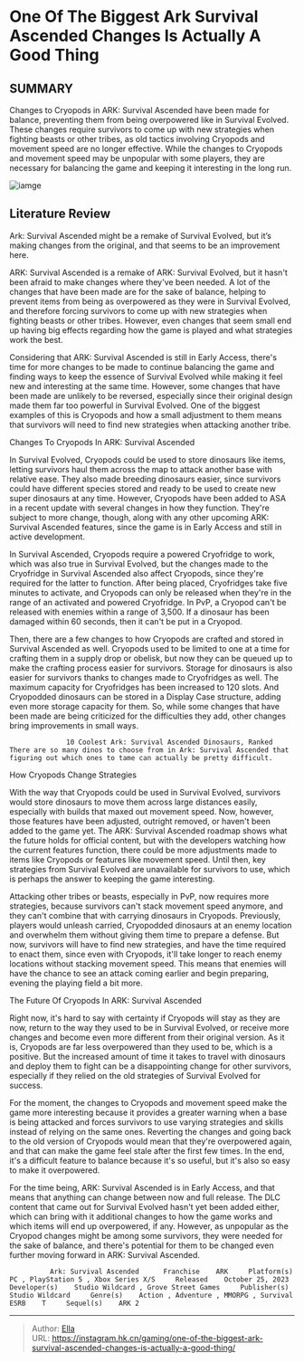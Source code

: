 # One Of The Biggest Ark Survival Ascended Changes Is Actually A Good Thing


## SUMMARY 



  Changes to Cryopods in ARK: Survival Ascended have been made for balance, preventing them from being overpowered like in Survival Evolved.   These changes require survivors to come up with new strategies when fighting beasts or other tribes, as old tactics involving Cryopods and movement speed are no longer effective.   While the changes to Cryopods and movement speed may be unpopular with some players, they are necessary for balancing the game and keeping it interesting in the long run.  

![iamge](https://static1.srcdn.com/wordpress/wp-content/uploads/2024/01/one-of-the-biggest-ark-survival-ascended-changes-is-actually-a-good-thing.jpg)

## Literature Review

Ark: Survival Ascended might be a remake of Survival Evolved, but it’s making changes from the original, and that seems to be an improvement here.




ARK: Survival Ascended is a remake of ARK: Survival Evolved, but it hasn&#39;t been afraid to make changes where they&#39;ve been needed. A lot of the changes that have been made are for the sake of balance, helping to prevent items from being as overpowered as they were in Survival Evolved, and therefore forcing survivors to come up with new strategies when fighting beasts or other tribes. However, even changes that seem small end up having big effects regarding how the game is played and what strategies work the best.




Considering that ARK: Survival Ascended is still in Early Access, there&#39;s time for more changes to be made to continue balancing the game and finding ways to keep the essence of Survival Evolved while making it feel new and interesting at the same time. However, some changes that have been made are unlikely to be reversed, especially since their original design made them far too powerful in Survival Evolved. One of the biggest examples of this is Cryopods and how a small adjustment to them means that survivors will need to find new strategies when attacking another tribe.


 Changes To Cryopods In ARK: Survival Ascended 
         

In Survival Evolved, Cryopods could be used to store dinosaurs like items, letting survivors haul them across the map to attack another base with relative ease. They also made breeding dinosaurs easier, since survivors could have different species stored and ready to be used to create new super dinosaurs at any time. However, Cryopods have been added to ASA in a recent update with several changes in how they function. They&#39;re subject to more change, though, along with any other upcoming ARK: Survival Ascended features, since the game is in Early Access and still in active development.




In Survival Ascended, Cryopods require a powered Cryofridge to work, which was also true in Survival Evolved, but the changes made to the Cryofridge in Survival Ascended also affect Cryopods, since they&#39;re required for the latter to function. After being placed, Cryofridges take five minutes to activate, and Cryopods can only be released when they&#39;re in the range of an activated and powered Cryofridge. In PvP, a Cryopod can&#39;t be released with enemies within a range of 3,500. If a dinosaur has been damaged within 60 seconds, then it can&#39;t be put in a Cryopod.

Then, there are a few changes to how Cryopods are crafted and stored in Survival Ascended as well. Cryopods used to be limited to one at a time for crafting them in a supply drop or obelisk, but now they can be queued up to make the crafting process easier for survivors. Storage for dinosaurs is also easier for survivors thanks to changes made to Cryofridges as well. The maximum capacity for Cryofridges has been increased to 120 slots. And Cryopodded dinosaurs can be stored in a Display Case structure, adding even more storage capacity for them. So, while some changes that have been made are being criticized for the difficulties they add, other changes bring improvements in small ways.




                  10 Coolest Ark: Survival Ascended Dinosaurs, Ranked   There are so many dinos to choose from in Ark: Survival Ascended that figuring out which ones to tame can actually be pretty difficult.    



 How Cryopods Change Strategies 
          

With the way that Cryopods could be used in Survival Evolved, survivors would store dinosaurs to move them across large distances easily, especially with builds that maxed out movement speed. Now, however, those features have been adjusted, outright removed, or haven&#39;t been added to the game yet. The ARK: Survival Ascended roadmap shows what the future holds for official content, but with the developers watching how the current features function, there could be more adjustments made to items like Cryopods or features like movement speed. Until then, key strategies from Survival Evolved are unavailable for survivors to use, which is perhaps the answer to keeping the game interesting.




Attacking other tribes or beasts, especially in PvP, now requires more strategies, because survivors can&#39;t stack movement speed anymore, and they can&#39;t combine that with carrying dinosaurs in Cryopods. Previously, players would unleash carried, Cryopodded dinosaurs at an enemy location and overwhelm them without giving them time to prepare a defense. But now, survivors will have to find new strategies, and have the time required to enact them, since even with Cryopods, it&#39;ll take longer to reach enemy locations without stacking movement speed. This means that enemies will have the chance to see an attack coming earlier and begin preparing, evening the playing field a bit more.



 The Future Of Cryopods In ARK: Survival Ascended 
          

Right now, it&#39;s hard to say with certainty if Cryopods will stay as they are now, return to the way they used to be in Survival Evolved, or receive more changes and become even more different from their original version. As it is, Cryopods are far less overpowered than they used to be, which is a positive. But the increased amount of time it takes to travel with dinosaurs and deploy them to fight can be a disappointing change for other survivors, especially if they relied on the old strategies of Survival Evolved for success.




For the moment, the changes to Cryopods and movement speed make the game more interesting because it provides a greater warning when a base is being attacked and forces survivors to use varying strategies and skills instead of relying on the same ones. Reverting the changes and going back to the old version of Cryopods would mean that they&#39;re overpowered again, and that can make the game feel stale after the first few times. In the end, it&#39;s a difficult feature to balance because it&#39;s so useful, but it&#39;s also so easy to make it overpowered.

For the time being, ARK: Survival Ascended is in Early Access, and that means that anything can change between now and full release. The DLC content that came out for Survival Evolved hasn&#39;t yet been added either, which can bring with it additional changes to how the game works and which items will end up overpowered, if any. However, as unpopular as the Cryopod changes might be among some survivors, they were needed for the sake of balance, and there&#39;s potential for them to be changed even further moving forward in ARK: Survival Ascended.




              Ark: Survival Ascended      Franchise    ARK     Platform(s)    PC , PlayStation 5 , Xbox Series X/S     Released    October 25, 2023     Developer(s)    Studio Wildcard , Grove Street Games     Publisher(s)    Studio Wildcard     Genre(s)    Action , Adventure , MMORPG , Survival     ESRB    T     Sequel(s)    ARK 2      


---

> Author: [Ella](https://instagram.hk.cn/)  
> URL: https://instagram.hk.cn/gaming/one-of-the-biggest-ark-survival-ascended-changes-is-actually-a-good-thing/  

